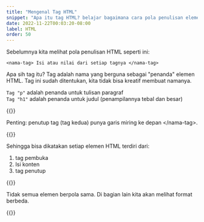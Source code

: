 ```yaml
---
title: "Mengenal Tag HTML"
snippet: "Apa itu tag HTML? belajar bagaimana cara pola penulisan elemen elemen di HTML."
date: 2022-11-22T00:03:20-08:00
label: HTML
order: 50
---
```


Sebelumnya kita melihat pola penulisan HTML seperti ini:
```
<nama-tag> Isi atau nilai dari setiap tagnya </nama-tag>
```

Apa sih tag itu? Tag adalah nama yang berguna sebagai "penanda" elemen HTML. Tag ini sudah ditentukan, kita tidak bisa kreatif membuat namanya.

`Tag "p"` adalah penanda untuk tulisan paragraf  
`Tag "h1"` adalah penanda untuk judul (penampilannya tebal dan besar)

{{<alert class="info">}}

<p> Penting: penutup tag (tag kedua) punya garis miring ke depan &lt;/nama-tag&gt;.</p>
{{</alert>}}

Sehingga bisa dikatakan setiap elemen HTML terdiri dari:
1. tag pembuka
2. Isi konten
3. tag penutup

{{<alert class="info">}}

<p> Tidak semua elemen berpola sama. Di bagian lain kita akan melihat format berbeda.</p>
{{</alert>}}